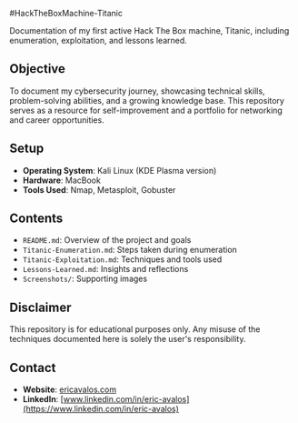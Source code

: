 #HackTheBoxMachine-Titanic

Documentation of my first active Hack The Box machine, Titanic, including enumeration, exploitation, and lessons learned.

## Objective
To document my cybersecurity journey, showcasing technical skills, problem-solving abilities, and a growing knowledge base. This repository serves as a resource for self-improvement and a portfolio for networking and career opportunities.

## Setup
- **Operating System**: Kali Linux (KDE Plasma version)
- **Hardware**: MacBook
- **Tools Used**: Nmap, Metasploit, Gobuster

## Contents
- `README.md`: Overview of the project and goals
- `Titanic-Enumeration.md`: Steps taken during enumeration
- `Titanic-Exploitation.md`: Techniques and tools used
- `Lessons-Learned.md`: Insights and reflections
- `Screenshots/`: Supporting images

## Disclaimer
This repository is for educational purposes only. Any misuse of the techniques documented here is solely the user's responsibility.

## Contact
- **Website**: [ericavalos.com](https://ericavalos.com)
- **LinkedIn**: [www.linkedin.com/in/eric-avalos](https://www.linkedin.com/in/eric-avalos)
